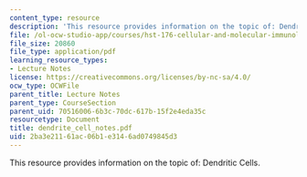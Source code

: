 ```yaml
---
content_type: resource
description: 'This resource provides information on the topic of: Dendritic Cells.'
file: /ol-ocw-studio-app/courses/hst-176-cellular-and-molecular-immunology-fall-2005/2ba3e21161ac06b1e3146ad0749845d3_dendrite_cell_notes.pdf
file_size: 20860
file_type: application/pdf
learning_resource_types:
- Lecture Notes
license: https://creativecommons.org/licenses/by-nc-sa/4.0/
ocw_type: OCWFile
parent_title: Lecture Notes
parent_type: CourseSection
parent_uid: 70516006-6b3c-70dc-617b-15f2e4eda35c
resourcetype: Document
title: dendrite_cell_notes.pdf
uid: 2ba3e211-61ac-06b1-e314-6ad0749845d3
---
```

This resource provides information on the topic of: Dendritic Cells.